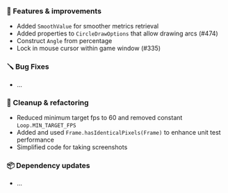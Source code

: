 ### 🚀 Features & improvements

- Added `SmoothValue` for smoother metrics retrieval
- Added properties to `CircleDrawOptions` that allow drawing arcs (#474)
- Construct `Angle` from percentage
- Lock in mouse cursor within game window (#335)

### 🪛 Bug Fixes

- ...

### 🧽 Cleanup & refactoring

- Reduced minimum target fps to 60 and removed constant `Loop.MIN_TARGET_FPS`
- Added and used `Frame.hasIdenticalPixels(Frame)` to enhance unit test performance
- Simplified code for taking screenshots

### 📦 Dependency updates

- ...